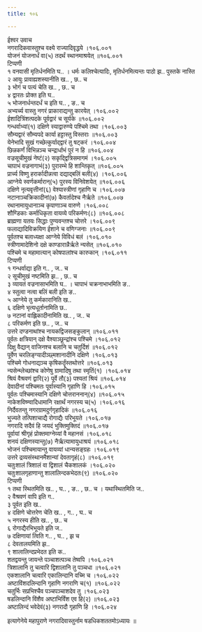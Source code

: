 ```yaml
---
title: १०६

---
```

ईश्वर उवाच  
नगरादिकवास्तुश्च वक्ष्ये राज्यादिवृद्धये ।१०६.००१  
योजनं योजनार्धं वा(५) तदर्थं स्थानमाश्रयेत् ॥१०६.००१  
टिप्पणी  
१ वनवासी मृतिर्धनमिति घ.. । धर्मः कलिश्चेत्यादिः, मृतिर्धनमित्यन्तः पाठो झ.. पुस्तके नास्ति  
२ आयुः प्रावाह्यशस्यानीति ख.. , छ.. च  
३ भोगं च पत्यं चेति ख.. , छ.. च  
४ द्वारतः प्रोक्त इति घ..  
५ भोजनार्धन्तदर्धं च इति घ.. , ङ.. च  
अभ्यर्च्य वास्तु नगरं प्राकाराद्यन्तु कारयेत् ।१०६.००२  
ईशादित्रिंशत्पदके पूर्वद्वारं च सूर्यके ॥१०६.००२  
गन्धर्वाभ्यां(१) दक्षिणे स्याद्वारुण्ये पश्चिमे तथा ।१०६.००३  
सौम्यद्वारं सौम्यपदे कार्या हट्टास्तु विस्तराः ॥१०६.००३  
येनेभादि सुखं गच्छेत्कुर्याद्द्वारं तु षट्करं ।१०६.००४  
छिन्नकर्णं विभिन्नञ्च चन्द्रार्धाभं पुरं न हि ॥१०६.००४  
वज्रसूचीमुखं नेष्टं(२) सकृद्द्वित्रिसमागमं ।१०६.००५  
चापाभं वज्रनागाभं(३) पुरारम्भे हि शान्तिकृत् ॥१०६.००५  
प्रार्च्य विष्णु हरार्कादीन्नत्वा दद्याद्बलिं बली(४) ।१०६.००६  
आग्नेये स्वर्णकर्मारान्(५) पुरस्य विनिवेशयेत् ॥१०६.००६  
दक्षिणे नृत्यवृत्तीनां(६) वेश्यास्त्रीणां गृहाणि च ।१०६.००७  
नटानाञ्चक्रिकादीनां(७) कैवर्तादेश्च नैर्ऋते ॥१०६.००७  
रथानामायुधानाञ्च कृपाणाञ्च वारुणे ।१०६.००८  
शौण्डिकाः कर्माधिकृता वायव्ये परिकर्मणः(८) ॥१०६.००८  
ब्राह्मणा यतयः सिद्धाः पुण्यवन्तश्च चोत्तरे ।१०६.००९  
फलाद्यादिविक्रयिण ईशाने च वणिग्जनाः ॥१०६.००९  
पूर्वतश्च बलाध्यक्षा आग्नेये विविधं बलं ।१०६.०१०  
स्त्रीणामादेशिनो दक्षे काण्डारान्नैर्ऋते न्यसेत् ॥१०६.०१०  
पश्चिमे च महामात्यान् कोषपालांश्च कारुकान् ।१०६.०११  
टिप्पणी  
१ गन्धर्वाद्या इति ग.. , ज.. च  
२ सूचीमुखं नष्टमिति झ.. , छ.. च  
३ व्यायतं वज्रनासाभमिति घ.. । चापाभं चक्रनाभाभमिति ङ..  
४ स्तुत्वा नत्वा बलिं बली इति ङ..  
५ आग्नेये तु कर्मकारानिति ख..  
६ दक्षिणे भृत्यधूर्तानामिति छ..  
७ नटानां वाह्लिकादीनामिति ख.. , ज.. च  
८ परिकर्मण इति छ.. , ज.. च  
उत्तरे दण्डनाथांश्च नायकद्विजसङ्कुलान् ॥१०६.०११  
पूर्वतः क्षत्रियान् दक्षे वैश्याञ्छून्द्रांश्च पश्चिमे ।१०६.०१२  
दिक्षु वैद्यान् वाजिनश्च बलानि च चतुर्दिशं ॥१०६.०१२  
पूर्वेण चरलिङ्ग्यादीञ्छ्मशानादीनि दक्षिणे ।१०६.०१३  
पश्चिमे गोधनाद्यञ्च कृषिकर्तॄंस्तथोत्तरे ॥१०६.०१३  
न्यसेन्म्लेच्छांश्च कोणेषु ग्रामादिषु तथा स्मृतिं(१) ।१०६.०१४  
श्रियं वैश्रवणं द्वारि(२) पूर्वे तौ(३) पश्यतां श्रियं ॥१०६.०१४  
देवादीनां पश्चिमतः पूर्वास्यानि गृहाणि हि ।१०६.०१५  
पूर्वतः पश्चिमास्यानि दक्षिणे चोत्तराननान्(४) ॥१०६.०१५  
नाकेशविष्ण्वादिधामानि रक्षार्थं नगरस्य च(५) ।१०६.०१६  
निर्दैवतन्तु नगरग्रामदुर्गगृहादिकं ॥१०६.०१६  
भुज्यते तत्पिशाचाद्यै रोगाद्यैः परिभूयते ।१०६.०१७  
नगरादि सदैवं हि जयदं भुक्तिमुक्तिदं ॥१०६.०१७  
पूर्वायां श्रीगृहं प्रोक्तमाग्नेय्यां वै महानसं ।१०६.०१८  
शनयं दक्षिणस्यान्तु(७) नैर्ऋत्यामायुधाश्रयं ॥१०६.०१८  
भोजनं पश्चिमायान्तु वायव्यां धान्यसङ्ग्रहः ।१०६.०१९  
उत्तरे द्रव्यसंस्थानमैशान्यां देवतागृहं(८) ॥१०६.०१९  
चतुःशालं त्रिशालं वा द्विशालं चैकशालकं ।१०६.०२०  
चतुःशालगृहाणान्तु शालालिन्दकभेदतः(९) ॥१०६.०२०  
टिप्पणी  
१ तथा स्थितमिति ख.. , घ.. , ङ.. , छ.. च । यथास्थितमिति ज..  
२ वैश्रवणं वापि इति ग..  
३ पूर्वत इति ख..  
४ दक्षिणे चोत्तरेण चेति ख.. , ग.. , घ.. च  
५ नगरस्य हीति ख.. , छ.. च  
६ रोगाद्यैरभिभूयते इति ज..  
७ दक्षिणायां त्विति ग.. , घ.. , झ च  
८ देवतालयमिति झ..  
९ शालालिन्दप्रभेदत इति क..  
शतद्वयन्तु जायन्ते पञ्चाशत्पञ्च तेष्वपि ।१०६.०२१  
त्रिशालानि तु चत्वारि द्विशालानि तु पञ्चधा ॥१०६.०२१  
एकशालानि चत्वारि एकालिन्दानि वच्मि च ।१०६.०२२  
अष्टाविंशदलिन्दानि गृहाणि नगराणि च(१) ॥१०६.०२२  
चतुर्भिः सप्रभिश्चैव पञ्चपञ्चाशदेव तु ।१०६.०२३  
षडलिन्दानि विंशैव अष्टाभिर्विंश एव हि(२) ॥१०६.०२३  
अष्टालिन्दं भवेदेवं(३) नगरादौ गृहाणि हि ।१०६.०२४  
  
इत्यागेनेये महापुराणे नगरादिवास्तुर्नाम षडधिकशततमोऽध्यायः ॥